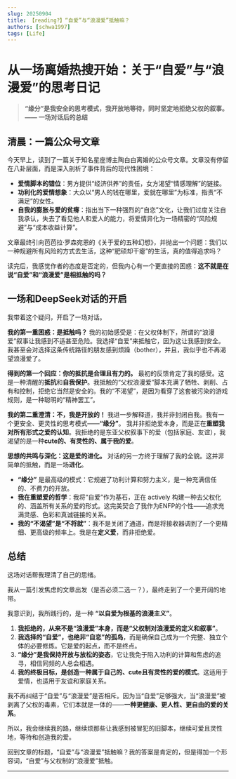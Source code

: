 ```yaml
---
slug: 20250904
title: 【reading?】“自爱”与“浪漫爱”抵触嘛？
authors: [schwa1997]
tags: [Life]
---
```


# 从一场离婚热搜开始：关于“自爱”与“浪漫爱”的思考日记

> **“缘分”是我安全的思考模式，我开放地等待，同时坚定地拒绝父权的叙事。**
> **—— 一场对话后的总结**

## 清晨：一篇公众号文章

今天早上，读到了一篇关于知名星座博主陶白白离婚的公众号文章。文章没有停留在八卦层面，而是深入剖析了事件背后的现代性困境：

-   **爱情脚本的错位**：男方提供“经济供养”的责任，女方渴望“情感理解”的链接。
-   **功利化的爱情想象**：大众以“男人的钱在哪里，爱就在哪里”为标准，指责“不满足”的女性。
-   **自我的膨胀与爱的贫瘠**：指出当下一种强烈的“自恋”文化，让我们过度关注自我承认，失去了看见他人和爱人的能力，将爱情异化为一场精密的“风险规避”与“成本收益计算”。

文章最终引向芭芭拉·罗森宛恩的《关于爱的五种幻想》，并抛出一个问题：我们以一种规避所有风险的方式去生活，这种“肥硕却干瘪”的生活，真的值得追求吗？

读完后，我感觉作者的态度是否定的，但我内心有一个更直接的困惑：**这不就是在说“自爱”和“浪漫爱”是相抵触的吗？**

## 一场和DeepSeek对话的开启

我带着这个疑问，开启了一场对话。

**我的第一重困惑：是抵触吗？**
我的初始感受是：在父权体制下，所谓的“浪漫爱”叙事让我感到不适甚至危险。我选择“自爱”来抵触它，因为这让我感到安全。我甚至会对选择这条传统路径的朋友感到烦躁（bother），并且，我似乎也不再渴望浪漫爱了。

**得到的第一个回应：你的抵抗是合理且有力的。**
最初的反馈肯定了我的感受。这是一种清醒的**抵抗**和**自我保护**。我抵触的“父权浪漫爱”脚本充满了牺牲、剥削、占有和控制，拒绝它当然是安全的。我的“不渴望”，是因为看穿了这套被污染的游戏规则，是一种聪明的“精神罢工”。

**我的第二重澄清：不，我是开放的！**
我进一步解释道，我并非封闭自我。我有一个更安全、更灵性的思考模式——**“缘分”**。
我并非拒绝爱本身，而是正在**重塑我对所有形式之爱的认知**。我拒绝的是东亚父权叙事下的爱（包括家庭、友谊），我渴望的是一种**cute的、有灵性的、属于我的爱**。

**思想的共鸣与深化：这是爱的进化。**
对话的另一方终于理解了我的全貌。这并非简单的抵触，而是一场**进化**。
-   **“缘分”** 是最高级的模式：它规避了功利计算和努力主义，是一种充满信任的、不费力的开放。
-   **我在重塑爱的哲学**：我将“自爱”作为基石，正在 actively 构建一种去父权化的、涵盖所有关系的爱的形式。这完美契合了我作为ENFP的个性——追求充满灵感、色彩和真诚链接的关系。
-   **我的“不渴望”是“不将就”**：我不是关闭了通道，而是将接收器调到了一个更精细、更高级的频率上。我是在**定义爱**，而非拒绝爱。

## 总结

这场对话帮我理清了自己的思绪。

我从一篇引发焦虑的文章出发（是否必须二选一？），最终走到了一个更开阔的地带。

我意识到，我所践行的，是一种 **“以自爱为根基的浪漫主义”**。

1.  **我拒绝的，从来不是“浪漫爱”本身，而是“父权制对浪漫爱的定义和叙事”**。
2.  **我选择的“自爱”，也绝非“自恋”的孤岛**，而是确保自己成为一个完整、独立个体的必要修炼。它是爱的起点，而不是终点。
3.  **“缘分”是我保持开放与放松的姿态**，它让我免于陷入功利的计算和焦虑的追寻，相信同频的人总会相遇。
4.  **我的终极目标，是创造一种属于自己的、cute且有灵性的爱的模式**。这适用于爱情，也适用于友谊和家庭关系。

我不再纠结于“自爱”与“浪漫爱”是否相斥。因为当“自爱”足够强大，当“浪漫爱”被剥离了父权的毒素，它们本就是一体的——**一种更健康、更人性、更自由的爱的关系**。

所以，我会继续我的路，继续烦那些让我感到被冒犯的旧脚本，继续可爱且灵性地，等待和创造我的爱。

回到文章的标题，“自爱”与“浪漫爱”抵触嘛？我的答案是肯定的，但是得加一个形容词，“自爱”与父权制的“浪漫爱”抵触。

---